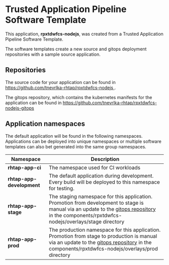 # Trusted Application Pipeline Software Template

This application, **rpxtdwfcs-nodejs**, was created from a Trusted Application Pipeline Software Template.

The software templates create a new source and gitops deployment repositories with a sample source application. 

## Repositories

The source code for your application can be found in [https://github.com/tnevrlka-rhtap/rpxtdwfcs-nodejs ](https://github.com/tnevrlka-rhtap/rpxtdwfcs-nodejs ).
 
The gitops repository, which contains the kubernetes manifests for the application can be found in 
[https://github.com/tnevrlka-rhtap/rpxtdwfcs-nodejs-gitops ](https://github.com/tnevrlka-rhtap/rpxtdwfcs-nodejs-gitops ) 

## Application namespaces 

The default application will be found in the following namespaces. Applications can be deployed into unique namespaces or multiple software templates can also bet generated into the same group namespaces.  

|  Namespace   |  Description   |  
| -------- | -------- |
| **rhtap-app-ci** | The namespace used for CI workloads |
| **rhtap-app-development** | The default application during development. Every build will be deployed to this namespace for testing. |
| **rhtap-app-stage** | The staging namespace for this application. Promotion from development to stage is manual via an update to the [gitops repository](https://github.com/tnevrlka-rhtap/rpxtdwfcs-nodejs-gitops ) in the components/rpxtdwfcs-nodejs/overlays/stage directory |
| **rhtap-app-prod** | The production namespace for this application. Promotion from stage to production is manual via an update to the [gitops repository](https://github.com/tnevrlka-rhtap/rpxtdwfcs-nodejs-gitops ) in the components/rpxtdwfcs-nodejs/overlays/prod directory |